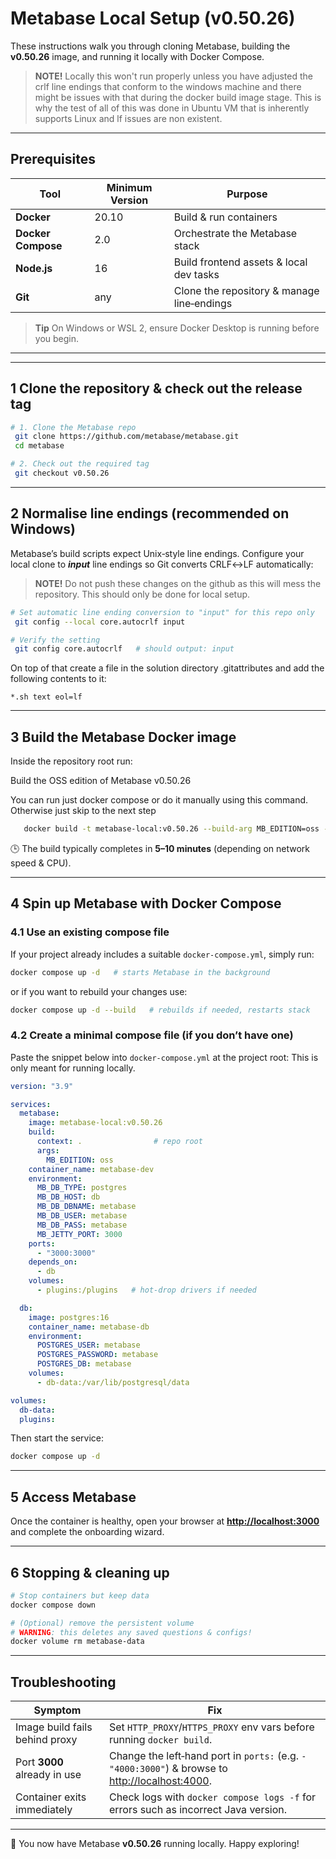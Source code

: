 # Metabase Local Setup (v0.50.26)

These instructions walk you through cloning Metabase, building the **v0.50.26** image, and running it locally with Docker Compose.

> **NOTE!** Locally this won't run properly unless you have adjusted the crlf line endings that conform to the windows machine and there might be issues with that during the docker build image stage. This is why the test of all of this was done in Ubuntu VM that is inherently supports Linux and lf issues are non existent.


---

## Prerequisites

| Tool               | Minimum Version | Purpose                                    |
|--------------------| --------------- | ------------------------------------------ |
| **Docker**         | 20.10           | Build & run containers                     |
| **Docker Compose** | 2.0             | Orchestrate the Metabase stack             |
| **Node.js**        | 16              | Build frontend assets & local dev tasks    |
| **Git**            | any             | Clone the repository & manage line‑endings |

> **Tip** On Windows or WSL 2, ensure Docker Desktop is running before you begin.

---
---

## 1 Clone the repository & check out the release tag

```bash
# 1. Clone the Metabase repo
 git clone https://github.com/metabase/metabase.git
 cd metabase

# 2. Check out the required tag
 git checkout v0.50.26
```

---

## 2 Normalise line endings (recommended on Windows)

Metabase’s build scripts expect Unix‑style line endings. Configure your local clone to ***input*** line endings so Git converts CRLF↔LF automatically:

> **NOTE!** Do not push these changes on the github as this will mess the repository. This should only be done for local setup.

```bash
# Set automatic line ending conversion to "input" for this repo only
 git config --local core.autocrlf input

# Verify the setting
 git config core.autocrlf   # should output: input
```

On top of that create a file in the solution directory .gitattributes and add the following contents to it:

```gitattributes
*.sh text eol=lf
```

---

## 3 Build the Metabase Docker image

Inside the repository root run:

Build the OSS edition of Metabase v0.50.26

You can run just docker compose or do it manually using this command. Otherwise just skip to the next step

```bash
   docker build -t metabase-local:v0.50.26 --build-arg MB_EDITION=oss --build-arg VERSION=local-$(git rev-parse --short HEAD) .
```

🕒 The build typically completes in **5–10 minutes** (depending on network speed & CPU).

---

## 4 Spin up Metabase with Docker Compose

### 4.1 Use an existing compose file

If your project already includes a suitable `docker-compose.yml`, simply run:

```bash
docker compose up -d   # starts Metabase in the background
```

or if you want to rebuild your changes use:

```bash
docker compose up -d --build   # rebuilds if needed, restarts stack
```

### 4.2 Create a minimal compose file (if you don’t have one)

Paste the snippet below into `docker-compose.yml` at the project root:
This is only meant for running locally.

```yaml
version: "3.9"

services:
  metabase:
    image: metabase-local:v0.50.26
    build:
      context: .                # repo root
      args:
        MB_EDITION: oss
    container_name: metabase-dev
    environment:
      MB_DB_TYPE: postgres
      MB_DB_HOST: db
      MB_DB_DBNAME: metabase
      MB_DB_USER: metabase
      MB_DB_PASS: metabase
      MB_JETTY_PORT: 3000
    ports:
      - "3000:3000"
    depends_on:
      - db
    volumes:
      - plugins:/plugins   # hot-drop drivers if needed

  db:
    image: postgres:16
    container_name: metabase-db
    environment:
      POSTGRES_USER: metabase
      POSTGRES_PASSWORD: metabase
      POSTGRES_DB: metabase
    volumes:
      - db-data:/var/lib/postgresql/data

volumes:
  db-data:
  plugins:
```

Then start the service:

```bash
docker compose up -d
```

---

## 5 Access Metabase

Once the container is healthy, open your browser at **[http://localhost:3000](http://localhost:3000)** and complete the onboarding wizard.

---

## 6 Stopping & cleaning up

```bash
# Stop containers but keep data
docker compose down

# (Optional) remove the persistent volume
# WARNING: this deletes any saved questions & configs!
docker volume rm metabase-data
```

---

## Troubleshooting

| Symptom                        | Fix                                                                                                                      |
| ------------------------------ |--------------------------------------------------------------------------------------------------------------------------|
| Image build fails behind proxy | Set `HTTP_PROXY`/`HTTPS_PROXY` env vars before running `docker build`.                                                   |
| Port **3000** already in use   | Change the left‑hand port in `ports:` (e.g. `- "4000:3000"`) & browse to [http://localhost:4000](http://localhost:4000). |
| Container exits immediately    | Check logs with `docker compose logs -f` for errors such as incorrect Java version.                                      |

---

🎉 You now have Metabase **v0.50.26** running locally. Happy exploring!
